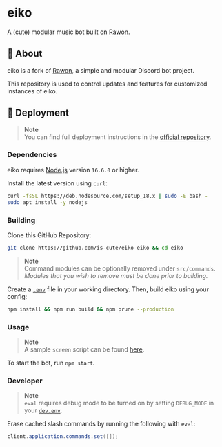 # eiko

A (cute) modular music bot built on [Rawon](https://github.com/Clytage/rawon).

## 📃 About

eiko is a fork of [Rawon](https://github.com/Clytage/rawon), a simple and modular Discord bot project.

This repository is used to control updates and features for customized instances of eiko.

## 🌠 Deployment

> **Note**  
> You can find full deployment instructions in the [official repository](https://github.com/Clytage/rawon).

### Dependencies

eiko requires [Node.js](https://nodejs.org) version `16.6.0` or higher.

Install the latest version using `curl`:

```sh
curl -fsSL https://deb.nodesource.com/setup_18.x | sudo -E bash -
sudo apt install -y nodejs
```

### Building

Clone this GitHub Repository:

```sh
git clone https://github.com/is-cute/eiko eiko && cd eiko
```

> **Note**  
> Command modules can be optionally removed under `src/commands`. *Modules that you wish to remove must be done prior to building.*

Create a [`.env`](./.env_example) file in your working directory. Then, build eiko using your config:

```sh
npm install && npm run build && npm prune --production
```

### Usage

> **Note**  
> A sample `screen` script can be found [here](./start_eiko.sh_example).

To start the bot, run `npm start`.

### Developer

> **Note**  
> `eval` requires debug mode to be turned on by setting `DEBUG_MODE` in your [`dev.env`](./dev.env_example).

Erase cached slash commands by running the following with `eval`:

```java
client.application.commands.set([]);
```
